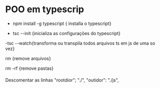 # POO em typescrip
- npm install -g typescript { installa o typescript}

- tsc --init {inicializa  as configurações do typescript}

-tsc --watch{transforma ou transpila todos arquivos ts em js de uma so vez}

rm {remove arquivos}

rm -rf {remove pastas}

####
 Descomentar as linhas
"rootdior"; "./",
"outidor": "./js", 
 